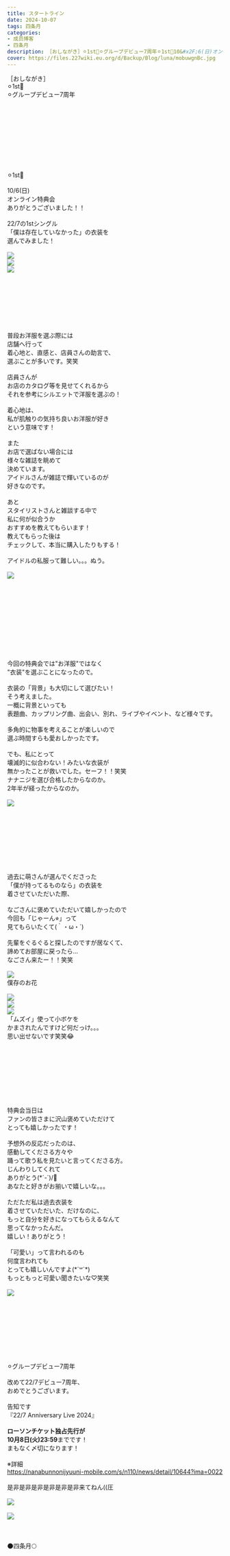 ```yaml
---
title: スタートライン
date: 2024-10-07
tags: 四条月
categories: 
- 成员博客
- 四条月
description: ［おしながき］⚪︎1st🌱⚪︎グループデビュー7周年⚪︎1st🌱10&#x2F;6(日)オンライン特典会ありがとうございました！！22&#x2F;7の1stシングル「僕は存在していなかった」の衣装を選んでみました！普段お洋服を選ぶ...
cover: https://files.227wiki.eu.org/d/Backup/Blog/luna/mobuwgnBc.jpg 
---
```

<div class="blog_detail__main">
<p>［おしながき］<br/>⚪︎1st🌱<br/>⚪︎グループデビュー7周年<br/><br/><br/><br/><br/><br/><br/><br/><br/><br/><br/>⚪︎1st🌱<br/><br/>10/6(日)<br/>オンライン特典会<br/>ありがとうございました！！<br/><br/>22/7の1stシングル<br/>「僕は存在していなかった」の衣装を<br/>選んでみました！<br/><br/><img src="https://files.227wiki.eu.org/d/Backup/Blog/luna/mobuwgnBc.jpg"><br/><img src="https://files.227wiki.eu.org/d/Backup/Blog/luna/mobkg0YMj.jpg"><br/><img src="https://files.227wiki.eu.org/d/Backup/Blog/luna/mobaOfUyt.jpg"><br/><br/><br/><br/><br/><br/><br/><br/><br/>普段お洋服を選ぶ際には<br/>店舗へ行って<br/>着心地と、直感と、店員さんの助言で、<br/>選ぶことが多いです。笑笑<br/><br/>店員さんが<br/>お店のカタログ等を見せてくれるから<br/>それを参考にシルエットで洋服を選ぶの！<br/><br/>着心地は、<br/>私が肌触りの気持ち良いお洋服が好き<br/>という意味です！<br/><br/>また<br/>お店で選ばない場合には<br/>様々な雑誌を眺めて<br/>決めています。<br/>アイドルさんが雑誌で輝いているのが<br/>好きなのです。<br/><br/>あと<br/>スタイリストさんと雑談する中で<br/>私に何が似合うか<br/>おすすめを教えてもらいます！<br/>教えてもらった後は<br/>チェックして、本当に購入したりもする！<br/><br/>アイドルの私服って難しい。。。ぬう。<br/><br/><img src="https://files.227wiki.eu.org/d/Backup/Blog/luna/mobFWb99u.jpg"><br/><br/><br/><br/><br/><br/><br/><br/><br/><br/><br/><br/>今回の特典会では"お洋服"ではなく<br/>"衣装"を選ぶことになったので。<br/><br/>衣装の「背景」も大切にして選びたい！<br/>そう考えました。<br/>一概に背景といっても<br/>表題曲、カップリング曲、出会い、別れ、ライブやイベント、など様々です。<br/><br/>多角的に物事を考えることが楽しいので<br/>選ぶ時間すらも愛おしかったです。<br/><br/>でも、私にとって<br/>壊滅的に似合わない！みたいな衣装が<br/>無かったことが救いでした。セーフ！！笑笑<br/>ナナニジを選び合格したからなのか。<br/>2年半が経ったからなのか。<br/><br/><img src="https://files.227wiki.eu.org/d/Backup/Blog/luna/mobAkDNYy.jpg"><br/><br/><br/><br/><br/><br/><br/><br/><br/><br/>過去に萌さんが選んでくださった<br/>「僕が持ってるものなら」の衣装を<br/>着させていただいた際、<br/><br/>なごさんに褒めていただいて嬉しかったので<br/>今回も「じゃーん⭐︎」って<br/>見てもらいたくて(｀・ω・´)<br/><br/>先輩をぐるぐると探したのですが居なくて、<br/>諦めてお部屋に戻ったら…<br/>なごさん来たー！！笑笑<br/><br/><img src="https://files.227wiki.eu.org/d/Backup/Blog/luna/mobFvBDCF.jpg"><br/>僕存のお花<br/><br/><img src="https://files.227wiki.eu.org/d/Backup/Blog/luna/moboXpTtL.jpg"><br/><img src="https://files.227wiki.eu.org/d/Backup/Blog/luna/mobDBq2LS.jpg"><br/><img src="https://files.227wiki.eu.org/d/Backup/Blog/luna/mobanO3j3.jpg"><br/>「ムズイ」使って小ボケを<br/>かまされたんですけど何だっけ。。。<br/>思い出せないです笑笑😂<br/><br/><br/><br/><br/><br/><br/><br/><br/><br/>特典会当日は<br/>ファンの皆さまに沢山褒めていただけて<br/>とっても嬉しかったです！<br/><br/>予想外の反応だったのは、<br/>感動してくださる方々や<br/>踊って歌う私を見たいと言ってくださる方。<br/>じんわりしてくれて<br/>ありがとう(*´-`)/🍵<br/>あなたと好きがお揃いで嬉しいな。。。<br/><br/>ただただ私は過去衣装を<br/>着させていただいた、だけなのに、<br/>もっと自分を好きになってもらえるなんて<br/>思ってなかったんだ。<br/>嬉しい！ありがとう！<br/><br/>「可愛い」って言われるのも<br/>何度言われても<br/>とっても嬉しいんですよ(*´꒳`*)<br/>もっともっと可愛い聞きたいな♡笑笑<br/><br/><img src="https://files.227wiki.eu.org/d/Backup/Blog/luna/mobB5tYJf.jpg"><br/><br/><br/><br/><br/><br/><br/><br/><br/><br/>⚪︎グループデビュー7周年<br/><br/>改めて22/7デビュー7周年、<br/>おめでとうございます。<br/><br/>告知です<br/>『22/7 Anniversary Live 2024』<br/><br/><strong>ローソンチケット独占先行が</strong><br/><strong>10月8日(火)23:59</strong>までです！<br/>まもなく〆切になります！<br/><br/>※詳細<br/><a href="https://nanabunnonijyuuni-mobile.com/s/n110/news/detail/10644?ima=0022" target="_blank">https://nanabunnonijyuuni-mobile.com/s/n110/news/detail/10644?ima=0022</a><br/><br/>是非是非是非是非是非是非来てねん((圧<br/><br/><img src="https://files.227wiki.eu.org/d/Backup/Blog/luna/mobO01tXr.jpg"><br/><br/><img src="https://files.227wiki.eu.org/d/Backup/Blog/luna/mobpGhVPJ.jpg"><br/><br/><br/><br/>🌑四条月🌕</img></img></img></img></img></img></img></img></img></img></img></img></p>
<!--twitter-->

<!--//twitter-->
</div>